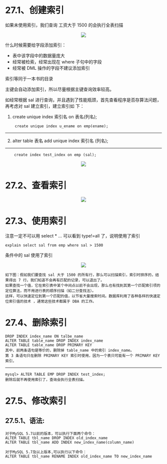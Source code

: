 # 27.1、创建索引

如果未使用索引，我们查询 工资大于 1500 的会执行全表扫描

<div align="center"><img src="https://cdn.jsdelivr.net/gh/lcekold/blogimage@main/database/114.png"></div>

什么时候需要给字段添加索引：
* 表中该字段中的数据量庞大
* 经常被检索，经常出现在 where 子句中的字段
* 经常被 DML 操作的字段不建议添加索引

索引等同于一本书的目录

主键会自动添加索引，所以尽量根据主键查询效率较高。

如经常根据 sal 进行查询，并且遇到了性能瓶颈，首先查看程序是否存算法问题，再考虑对 sal 建立索引，建立索引如
下：

1. create unique index 索引名 on 表名(列名);

        create unique index u_ename on emp(ename);
----
2. alter table 表名 add unique index 索引名 (列名);
----
        create index test_index on emp (sal);

<div align="center"><img src="https://cdn.jsdelivr.net/gh/lcekold/blogimage@main/database/115.png"></div>

# 27.2、查看索引

<div align="center"><img src="https://cdn.jsdelivr.net/gh/lcekold/blogimage@main/database/116.png"></div>

# 27.3、使用索引

注意一定不可以用 select * … 可以看到 type!=all 了，说明使用了索引

    explain select sal from emp where sal > 1500

条件中的 sal 使用了索引

<div align="center"><img src="https://cdn.jsdelivr.net/gh/lcekold/blogimage@main/database/117.png"></div>

    如下图：假如我们要查找 sal 大于 1500 的所有行，那么可以扫描索引，索引时排序的，结果得出 7 行，我们知道不会再有匹配的记录，可以退出了。
    如果查找一个值，它在索引表中某个中间点以前不会出现，那么也有找到其第一个匹配索引项的定位算法，而不用进行表的顺序扫描（如二分查找法）。
    这样，可以快速定位到第一个匹配的值，以节省大量搜索时间。数据库利用了各种各样的快速定位索引值的技术 ，通常这些技术都属于 DBA 的工作。

# 27.4、删除索引

    DROP INDEX index_name ON talbe_name
    ALTER TABLE table_name DROP INDEX index_name
    ALTER TABLE table_name DROP PRIMARY KEY
    其中，前两条语句是等价的，删除掉 table_name 中的索引 index_name。
    第 3 条语句只在删除 PRIMARY KEY 索引时使用，因为一个表只可能有一个 PRIMARY KEY 索引，
-----
    mysql> ALTER TABLE EMP DROP INDEX test_index;
    删除后就不再使用索引了，查询会执行全表扫描。

# 27.5、修改索引

## 27.5.1、语法:

    对于MySQL 5.7以前的版本，可以执行下面两个命令：
    ALTER TABLE tbl_name DROP INDEX old_index_name
    ALTER TABLE tbl_name ADD INDEX new_index_name(column_name)

    对于MySQL 5.7及以上版本,可以执行以下命令：
    ALTER TABLE tbl_name RENAME INDEX old_index_name TO new_index_name

    